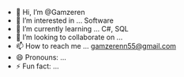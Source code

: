 - 👋 Hi, I’m @Gamzeren
- 👀 I’m interested in ... Software
- 🌱 I’m currently learning ... C#, SQL
- 💞️ I’m looking to collaborate on ...
- 📫 How to reach me ... gamzerenn55@gmail.com
- 😄 Pronouns: ...
- ⚡ Fun fact: ...

<!---
Gamzeren/Gamzeren is a ✨ special ✨ repository because its `README.md` (this file) appears on your GitHub profile.
You can click the Preview link to take a look at your changes.
--->
